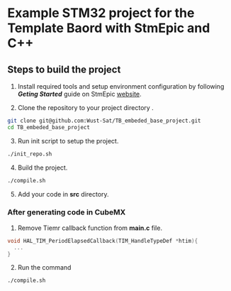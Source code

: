 # Example STM32 project for the Template Baord with StmEpic and C++

## Steps to build the project

1. Install required tools and setup environment configuration by following **_Geting Started_** guide on StmEpic [website](https://stmepic.d3lab.dev/md_docs_pages_geting_started.html).

2. Clone the repository to your project directory .

```bash
git clone git@github.com:Wust-Sat/TB_embeded_base_project.git
cd TB_embeded_base_project
```

3. Run init script to setup the project.

```bash
./init_repo.sh
```

4. Build the project.

```bash
./compile.sh
```

5. Add your code in **src** directory.

### After generating code in CubeMX

1. Remove Tiemr callback function from **main.c** file.

```c
void HAL_TIM_PeriodElapsedCallback(TIM_HandleTypeDef *htim){
  ...
}
```

2. Run the command

```bash
./compile.sh
```
